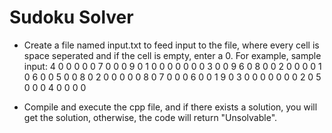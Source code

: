 # Sudoku Solver

- Create a file named input.txt to feed input to the file, where every cell is space seperated and if the cell is empty, enter a 0. For example, sample input:
4 0 0 0 0 0 7 0 0
0 9 0 1 0 0 0 0 0
0 0 3 0 0 9 6 0 8
0 0 2 0 0 0 0 1 0
6 0 0 5 0 0 8 0 2
0 0 0 0 0 8 0 7 0
0 0 6 0 0 1 9 0 3
0 0 0 0 0 0 0 2 0
5 0 0 0 4 0 0 0 0

- Compile and execute the cpp file, and if there exists a solution, you will get the solution, otherwise, the code will return "Unsolvable".